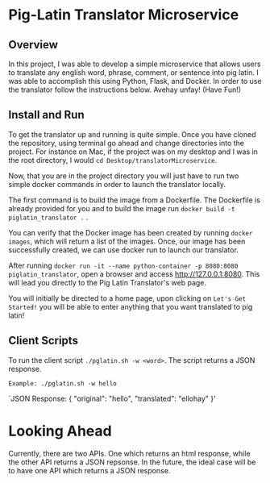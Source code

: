 # Pig-Latin Translator Microservice

## Overview
In this project, I was able to develop a simple microservice that allows users to translate any english word, phrase, comment, or sentence into pig latin. I was able to accomplish this using Python, Flask, and Docker. In order to use the translator follow the instructions below. Avehay unfay! (Have Fun!)

## Install and Run
To get the translator up and running is quite simple. Once you have cloned the repository, using terminal go ahead and change directories into the project. 
For instance on Mac, if the project was on my desktop and I was in the root directory, I would `cd Desktop/translatorMicroservice`.

Now, that you are in the project directory you will just have to run two simple docker commands in order to launch the translator locally.

The first command is to build the image from a Dockerfile. The Dockerfile is already provided for you and to build the image run `docker build -t piglatin_translator .` . 

You can verify that the Docker image has been created by running `docker images`, which will return a list of the images.  Once, our image has been successfully created, we can use docker run to launch our translator. 

After running `docker run -it --name python-container -p 8080:8080 piglatin_translator`, open a browser and access http://127.0.0.1:8080. This will lead you directly to the Pig Latin Translator's web page.

You will initially be directed to a home page, upon clicking on `Let's Get Started!` you will be able to enter anything that you want translated to pig latin!

## Client Scripts

To run the client script `./pglatin.sh -w <word>`. The script returns a JSON response.

`Example: ./pglatin.sh -w hello`

`JSON Response:
{
  "original": "hello", 
  "translated": "ellohay"
}'

# Looking Ahead

Currently, there are two APIs. One which returns an html response, while the other API returns a JSON repsonse. In the future, the ideal case will be to have one API which returns a JSON response.
